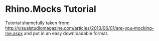 Rhino.Mocks Tutorial
====================

Tutorial shamefully taken from: http://visualstudiomagazine.com/articles/2010/06/01/are-you-mocking-me.aspx and put in an easy downloadable format.
